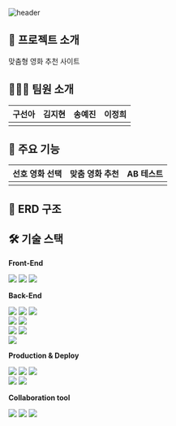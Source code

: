 
  
  ![header](https://capsule-render.vercel.app/api?type=cylinder&color=141414&height=150&section=header&text=PickFlo&fontColor=E50913&fontSize=70&animation=fadeIn&fontAlignY=55)

  
  ## 📝 프로젝트 소개
  
  맞춤형 영화 추천 사이트
  
  ## 🧑‍🤝‍🧑 팀원 소개 

| 구선아 | 김지현 | 송예진 | 이정희 |
|--------|--------|--------|--------|
|        |        |        |        |

  ## 📱 주요 기능
|    선호 영화 선택    |    맞춤 영화 추천   |       AB 테스트     |
|:--------------------:|:-------------------:|:-------------------:|
|                      |                     |                     |

  
  ## 📂 ERD 구조
  
  ## 🛠️ 기술 스택
  
  
  **Front-End**
  
  
  <img src="https://img.shields.io/badge/axios-5A29E4?style=for-the-badge&logo=axios&logoColor=white"> <img src="https://img.shields.io/badge/javascript-F7DF1E?style=for-the-badge&logo=javascript&logoColor=white"> <img src="https://img.shields.io/badge/bootstrap-7952B3?style=for-the-badge&logo=bootstrap&logoColor=white"> 
  
  
  **Back-End**
  
  <img src="https://img.shields.io/badge/JAVA-007396?style=for-the-badge&logo=java&logoColor=white"> <img src="https://img.shields.io/badge/Spring-6DB33F?style=for-the-badge&logo=Spring&logoColor=white"> <img src="https://img.shields.io/badge/springboot-6DB33F?style=for-the-badge&logo=springboot&logoColor=black"> 
  <br>
  <img src="https://img.shields.io/badge/springsecurity-6DB33F?style=for-the-badge&logo=springsecurity&logoColor=black"> <img src="https://img.shields.io/badge/gradle-02303A?style=for-the-badge&logo=gradle&logoColor=white"> 
  <br>
  <img src="https://img.shields.io/badge/mysql-4479A1?style=for-the-badge&logo=mysql&logoColor=white"> <img src="https://img.shields.io/badge/SPRING JPA-6DB33F?style=for-the-badge&logo=springjpa&logoColor=white">
  <br>
  <img src="https://img.shields.io/badge/googleanalytics-E37400?style=for-the-badge&logo=googleanalytics&logoColor=white">
  
  **Production & Deploy**

  
   <img src="https://img.shields.io/badge/amazonwebservices-232F3E?style=for-the-badge&logo=amazonwebservices&logoColor=white"> <img src="https://img.shields.io/badge/amazonec2-FF9900?style=for-the-badge&logo=amazonec2&logoColor=white"> <img src="https://img.shields.io/badge/amazonrds-527FFF?style=for-the-badge&logo=amazonrds&logoColor=white"> 
   <br>
  <img src="https://img.shields.io/badge/github-181717?style=for-the-badge&logo=github&logoColor=white"> <img src="https://img.shields.io/badge/git-F05032?style=for-the-badge&logo=git&logoColor=white">
  
  
  **Collaboration tool**
  
  <img src="https://img.shields.io/badge/googledocs-4285F4?style=for-the-badge&logo=googledocs&logoColor=white"> <img src="https://img.shields.io/badge/slack-4A154B?style=for-the-badge&logo=slack&logoColor=white"> <img src="https://img.shields.io/badge/notion-000000?style=for-the-badge&logo=notion&logoColor=white"> 





